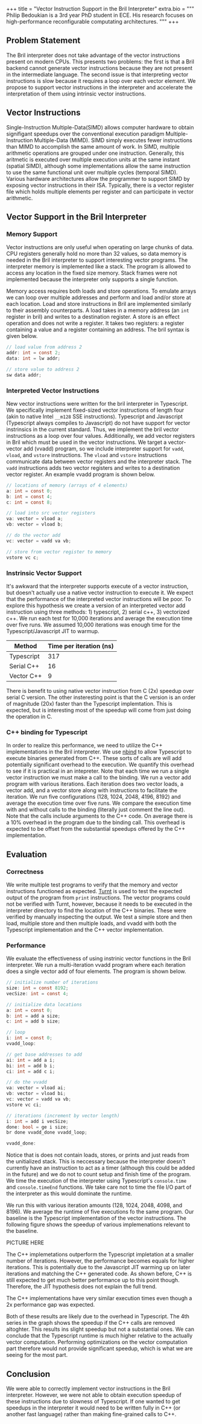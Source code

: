 +++
title = "Vector Instruction Support in the Bril Interpreter"
extra.bio = """
  Philip Bedoukian is a 3rd year PhD student in ECE. His research focuses on high-performance reconfigurable computating architectures.
"""
+++

## Problem Statement

The Bril interpreter does not take advantage of the vector instructions present on modern CPUs. This presents two problems: the first is that a Bril backend cannot generate vector instructions because they are not present in the intermediate language. The second issue is that  interpreting vector instructions is slow because it requires a loop over each vector element. We propose to support vector instructions in the interpreter and accelerate the interpretation of them using intrinsic vector instructions.

## Vector Instructions

Single-Instruction Multiple-Data(SIMD) allows computer hardware to obtain signifigant speedups over the conventional execution paradigm Multiple-Instruction Multiple-Data (MIMD). SIMD simply executes fewer instructions than MIMD to accomplish the same amount of work. In SIMD, multiple arithmetic operations are grouped under one instruction. Generally, this aritmetic is executed over multiple execution units at the same instant (spatial SIMD), although some implementations allow the same instruction to use the same functional unit over multiple cycles (temporal SIMD). Various hardware architectures allow the programmer to support SIMD by exposing vector instructions in their ISA. Typically, there is a vector register file which holds multiple elements per register and can participate in vector arithmetic.

## Vector Support in the Bril Interpreter

### Memory Support

Vector instructions are only useful when operating on large chunks of data. CPU registers generally hold no more than 32 values, so data memory is needed in the Bril interpreter to support interesting vector programs. The interpreter memory is implemented like a stack. The program is allowed to access any location in the fixed size memory. Stack frames were not implemented because the interpreter only supports a single function.

Memory access requires both loads and store operations. To emulate arrays we can loop over multiple addresses and perform and load and/or store at each location. Load and store instructions in Bril are implemented similarly to their assembly counterparts. A load takes in a memory address (an `int` register in bril) and writes to a destination register. A store is an effect operation and does not write a register. It takes two registers: a register containing a value and a register containing an address. The bril syntax is given below.

```C
// load value from address 2
addr: int = const 2;
data: int = lw addr;

// store value to address 2
sw data addr;
```

### Interpreted Vector Instructions

New vector instructions were written for the bril interpreter in Typescript. We specifically implement fixed-sized vector instructions of length four (akin to native Intel `__m128` SSE instructions). Typescript and Javascript (Typescript always compiles to Javascript) do not have support for vector instrinsics in the current standard. Thus, we implement the bril vector instructions as a loop over four values. Additionally, we add vector registers in Bril which must be used in the vector instructions. We target a vector-vector add (vvadd) program, so we include interpreter support for `vadd`, `vload`, and `vstore` instructions. The `vload` and `vstore` instructions communicate data between vector registers and the interpreter stack. The `vadd` instructions adds two vector registers and writes to a destination vector register. An example vvadd program is shown below.

```C
// locations of memory (arrays of 4 elements)
a: int = const 0;
b: int = const 4;
c: int = const 8;

// load into src vector registers
va: vector = vload a;
vb: vector = vload b;

// do the vector add
vc: vector = vadd va vb;

// store from vector register to memory
vstore vc c;
```

### Instrinsic Vector Support

It's awkward that the interpreter supports execute of a vector instruction, but doesn't actually use a native vector instruction to execute it. We expect that the performance of the interpreted vector instructions will be poor. To explore this hypothesis we create a version of an interpreted vector add instruction using three methods: 1) typescript, 2) serial c++, 3) vectorized c++. We run each test for 10,000 iterations and average the execution time over five runs. We assumed 10,000 iterations was enough time for the Typescript/Javascript JIT to warmup.

|     Method    | Time per iteration (ns) |
| ------------- | ------------- |
| Typescript  | 317  |
| Serial C++  | 16  |
| Vector C++  | 9  |

There is benefit to using native vector instruction from C (2x) speedup over serial C version. The other insteresting point is that the C version is an order of magnitude (20x) faster than the Typescript implemtation. This is expected, but is interesting most of the speedup will come from just doing the operation in C.

### C++ binding for Typescript

In order to realize this performance, we need to utilize the C++ implementations in the Bril interpreter. We use [nbind](https://github.com/charto/nbind) to allow Typescript to execute binaries generated from C++. These sorts of calls are will add potentially significant overhead to the execution. We quantify this overhead to see if it is practical in an intepreter. Note that each time we run a single vector instruction we must make a call to the binding. We run a vector add program with various iterations. Each iteration does two vector loads, a vector add, and a vector store along with instructions to facilitate the iteration. We run five configurations (128, 1024, 2048, 4196, 8192) and average the execution time over five runs. We compare the execution time with and without calls to the binding (literally just comment the line out). Note that the calls include arguments to the C++ code. On average there is a 10% overhead in the program due to the binding call. This overhead is expected to be offset from the substantial speedups offered by the C++ implementation.

## Evaluation

### Correctness

We write multiple test programs to verify that the memory and vector instructions functioned as expected. [Turnt](https://github.com/cucapra/turnt) is used to test the expected output of the program from `print` instructions. The vector programs could not be verified with Turnt, however, because it needs to be executed in the interpreter directory to find the location of the C++ binaries. These were verified by manually inspecting the output. We test a simple store and then load, multiple store and then multiple loads, and vvadd with both the Typescript implementation and the C++ vector implementation.

### Performance

We evaluate the effectiveness of using instrinic vector functions in the Bril interpreter. We run a multi-iteration vvadd program where each iteration does a single vector add of four elements. The program is shown below. 

```C
// initialize number of iterations
size: int = const 8192;
vecSize: int = const 4;

// initialize data locations
a: int = const 0;
b: int = add a size;
c: int = add b size;

// loop
i: int = const 0;
vvadd_loop:

// get base addresses to add
ai: int = add a i;
bi: int = add b i;
ci: int = add c i;

// do the vvadd
va: vector = vload ai;
vb: vector = vload bi;
vc: vector = vadd va vb;
vstore vc ci;

// iterations (increment by vector length)
i: int = add i vecSize;
done: bool = ge i size;
br done vvadd_done vvadd_loop;

vvadd_done:
```

Notice that is does not contain loads, stores, or prints and just reads from the unitialized stack. This is neccessary because the interpreter doesn't currently have an instruction to act as a timer (although this could be added in the future) and we do not to count setup and finish time of the program. We time the execution of the interpreter using Typescript's `console.time` and `console.timeEnd` functions. We take care not to time the file I/O part of the interpreter as this would dominate the runtime.

We run this with various iteration amounts (128, 1024, 2048, 4098, and 8196). We average the runtime of five executions fo the same program. Our baseline is the Typescript implementation of the vector instructions. The following figure shows the speedup of various implemenations relevant to the baseline.

PICTURE HERE

The C++ implemetations outperform the Typescript impletation at a smaller number of iterations. However, the performance becomes equals for higher iterations. This is potentially due to the Javascript JIT warming up on later iterations and matching the C++ generated code. As shown before, C++ is still expected to get much better performance up to this point though. Therefore, the JIT hypothesis does not explain the full trend.

The C++ implementations have very similar execution times even though a 2x performance gap was expected. 

Both of these results are likely due to the overhead in Typescript. The 4th series in the graph shows the speedup if the C++ calls are removed altoghter. This results ins slight speedup but not a substantial ones. We can conclude that the Typescript runtime is much higher relative to the actually vector computation. Performing optimizations on the vector computation part therefore would not provide significant speedup, which is what we are seeing for the most part.

## Conclusion

We were able to correctly implement vector instructions in the Bril interpreter. However, we were not able to obtain execution speedup of these instructions due to slowness of Typescript. If one wanted to get speedups in the interpreter it would need to be written fully in C++ (or another fast language) rather than making fine-grained calls to C++.





